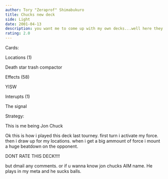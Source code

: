 ```yaml
---
author: Tory "Zeraprof" Shimabukuro
title: Chucks new deck
side: Light
date: 2001-04-13
description: you want me to come up with my own decks...well here they are
rating: 2.0
---
```

Cards: 

Locations (1)
Death star trash compactor

Effects (58)
YISW

Interupts (1)
The signal 

Strategy: 

This is me being Jon Chuck

Ok this is how i played this deck last tourney. first turn i activate my force. then i draw up for my locations.  when i get a big ammount of force i mount a huge beatdown on the opponent. 

DONT RATE THIS DECK!!!!
but dmail any comments.  or if u wanna know jon chucks AIM name.  He plays in my meta and he sucks balls. 